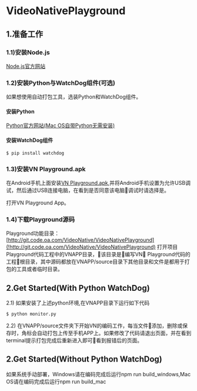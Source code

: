 # VideoNativePlayground

## 1.准备工作

### 1.1)安装Node.js

[Node.js官方网站](!https://nodejs.org/en/)

### 1.2)安装Python与WatchDog组件(可选)

如果想使用自动打包工具，选装Python和WatchDog组件。  

#### 安装Python

[Python官方网站(Mac OS自带Python无需安装)](!https://www.python.org/)

#### 安装WatchDog组件

```shell
$ pip install watchdog
```

### 1.3)安装VN Playground.apk

在Android手机上面安装[VN Playground.apk](!https://share.weiyun.com/5ORk34g),并将Android手机设置为允许USB调试，然后通过USB连接电脑，在看到是否同意该电脑调试时请选择是。  

打开VN Playground App。

### 1.4)下载Playground源码

Playground功能目录：[http://git.code.oa.com/VideoNative/VideoNativePlayground](!http://git.code.oa.com/VideoNative/VideoNativePlayground)
打开项目Playground代码工程中的VNAPP目录，该目录是编写VN Playground代码的工程根目录，其中源码都放在VNAPP/source目录下其他目录和文件是都用于打包的工具或者临时目录。

## 2.Get Started(With Python WatchDog)

2.1) 如果安装了上述python环境,在VNAPP目录下运行如下代码
```shell
$ python monitor.py
```

2.2) 在VNAPP/source文件夹下开始VN的编码工作，每当文件添加，删除或保存时，角标会自动打包上传至手机APP上。如果修改了代码请退出页面，并在看到terminal提示打包完成后重新进入即可看到报错后的页面。

## 2.Get Started(Without Python WatchDog)

如果系统手动部署，Windows请在编码完成后运行npm run build_windows,Mac OS请在编码完成后运行npm run build_mac

